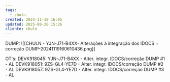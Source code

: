 ```yaml
---
tags:
  - chuln
created: 2024-11-19 16:05
updated: 2025-08-20 15:26
cliente: chuln
---
```

DUMP: 
![[CHULN - YJN-J71-B4XX- Alterações à integração dos IDOCS + correção DUMP-20241119160610436.png]]

OT's:
DEVK918045: YJN-J71-B4XX - Alter. integr. IDOCS/correção DUMP #1 - AL
DEVK918051: 9ZS-GL4-YE7D - Alter. integr. IDOCS/correção DUMP #2 - AL
DEVK918057: 9ZS-GL4-YE7D - Alter. integr. IDOCS/correção DUMP #3 - AL